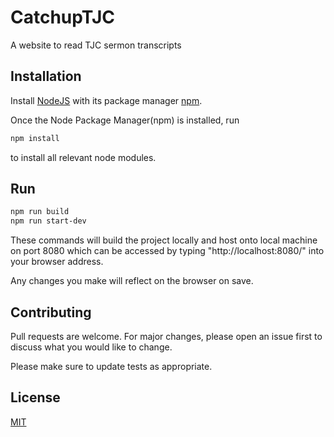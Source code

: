# CatchupTJC

A website to read TJC sermon transcripts

## Installation

Install [NodeJS](https://nodejs.org/en/) with its package manager [npm](https://docs.npmjs.com/cli/install).

Once the Node Package Manager(npm) is installed, run

```bash
npm install
```

to install all relevant node modules.

## Run

```bash
npm run build
npm run start-dev
```

These commands will build the project locally and host onto local machine on port 8080 which can be accessed by typing "http://localhost:8080/" into your browser address.

Any changes you make will reflect on the browser on save.

## Contributing

Pull requests are welcome. For major changes, please open an issue first to discuss what you would like to change.

Please make sure to update tests as appropriate.

## License

[MIT](https://choosealicense.com/licenses/mit/)
